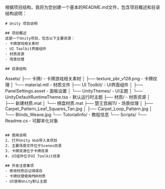 


          
根据项目结构，我将为您创建一个基本的README.md文件，包含项目概述和目录结构说明：

```markdown:e:\unity项目\My project (1)\Assets\README.md
# Unity 项目说明

## 项目概述
这是一个Unity项目，包含以下主要资源：
- 卡牌游戏相关素材
- UI Toolkit界面组件
- 材质资源
- 场景纹理

## 目录结构
```
Assets/
├── 卡牌/ - 卡牌游戏相关素材
│   ├── texture_pbr_v128.png - 卡牌纹理
│   └── material.mtl - 材质文件
├── UI Toolkit/ - UI界面组件
│   ├── PanelSettings.asset - 面板设置
│   └── UnityThemes/ - UI主题
│       └── UnityDefaultRuntimeTheme.tss - 默认运行时主题
├── 材质/ - 材质资源
│   ├── 新建材质.mat
│   └── 棋盘材质.mat
├── 楚王宫阙11/ - 场景纹理
│   ├── Carpet_Pattern_Leaf_Squares_Tan.jpg
│   ├── Carpet_Loop_Pattern.jpg
│   └── Blinds_Weave.jpg
└── TutorialInfo/ - 教程信息
    └── Scripts/
        └── Readme.cs - 可脚本化对象
```

## 使用说明
1. 打开Unity Hub导入本项目
2. 主要场景文件位于Scenes目录
3. 卡牌资源位于卡牌目录
4. UI组件位于UI Toolkit目录

## 开发注意事项
- 修改材质后记得保存
- 卡牌纹理使用PBR材质
- UI使用Unity默认主题
```


        
